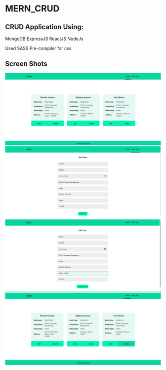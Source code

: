 # MERN_CRUD

## CRUD Application Using:

MongoDB
ExpressJS
ReactJS
NodeJs

Used SASS Pre-compiler for css.

## Screen Shots

<div align="center">
  <img src="./snapshots/1.png" width="700px"/>
</div>

<div align="center">
  <img src="./snapshots/2.png" width="700px"/>
</div>

<div align="center">
  <img src="./snapshots/3.png" width="700px"/>
</div>

<div align="center">
  <img src="./snapshots/4.png" width="700px"/>
</div>
